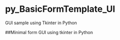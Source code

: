 # py_BasicFormTemplate_UI
GUI sample using Tkinter in Python

##Minimal form GUI using tkinter in Python  
